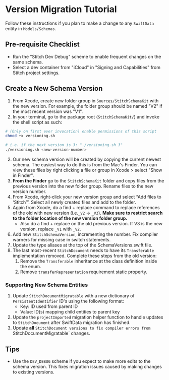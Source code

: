 #  Version Migration Tutorial

Follow these instructions if you plan to make a change to any `SwiftData` entity in `Models/Schemas`.

## Pre-requisite Checklist
* Run the "Stitch Dev Debug" scheme to enable frequent changes on the same schema.
* Select a dev container from "iCloud" in "Signing and Capabilities" from Stitch project settings.


## Create a New Schema Version
1. From Xcode, create new folder group in `Sources/StitchSchemaKit` with the new version. For example, the folder group should be named "V2" if the most recent version was "V1".
2. In your terminal, go to the package root (`StitchSchemaKit/`) and invoke the shell script as such:
```sh
# (Only on first ever invocation) enable permissions of this script
chmod +x versioning.sh

# i.e. if the next version is 3: "./versioning.sh 3"
./versioning.sh <new-version-number>
```


2. Our new schema version will be created by copying the current newest schema. The easiest way to do this is from the Mac's Finder. You can view these files by right clicking a file or group in Xcode > select "Show in Finder".
3. **From the Finder** go to the `StitchSchemaKit` folder and copy files from the previous version into the new folder group. Rename files to the new version number.
4. From Xcode, right-click your new version group and select “Add files to ‘Stitch’”. Select all newly created files and add to the folder.
5. Again from Xcode, do a find + replace command to replace references of the old with new version (i.e.`_V2` -> `_V3`). **Make sure to restrict search to the folder location of the new version folder group.**
    * Also do a find + replace on the old previous version. If V3 is the new version, replace `_V1` with `_V2`.
6. Add new `StitchSchemaVersion`, incrementing the number. Fix compiler warners for missing case in switch statements.
7. Update the type aliases at the top of the SchemaVersions.swift file.
8. The last most-recent `StitchDocument` needs to have its `Transferable` implementation removed. Complete these steps from the old version:
    1. Remove the `Transferable` inheritance at the class definition inside the enum. 
    2. Remove `transferRepresentation` requirement static property.
    
### Supporting New Schema Entities
1. Update `StitchDocumentMigratable` with a new dictionary of `PersistentIdentifier` ID's using the following format:
    * Key: ID used from parent ID
    * Value: ID(s) mapping child entities to parent key
2. Update the `projectImported` migration helper function to handle updates to `StitchDocument` after SwiftData migration has finished.
3. Update **all** `StitchDocument versions to fix compiler errors from `StitchDocumentMigratable` changes.

## Tips
* Use the `DEV_DEBUG` scheme if you expect to make more edits to the schema version. This fixes migration issues caused by making changes to existing versions.
